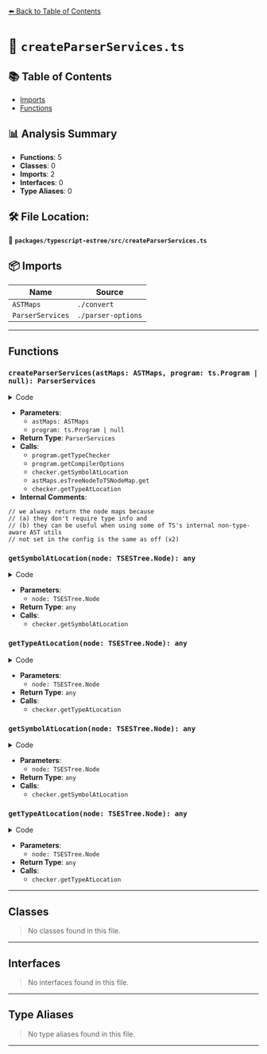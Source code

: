 [⬅️ Back to Table of Contents](../../../index.md)

# 📄 `createParserServices.ts`

## 📚 Table of Contents

- [Imports](#imports)
- [Functions](#functions)

## 📊 Analysis Summary

- **Functions**: 5
- **Classes**: 0
- **Imports**: 2
- **Interfaces**: 0
- **Type Aliases**: 0

## 🛠️ File Location:
📂 **`packages/typescript-estree/src/createParserServices.ts`**

## 📦 Imports

| Name | Source |
|------|--------|
| `ASTMaps` | `./convert` |
| `ParserServices` | `./parser-options` |


---

## Functions

### `createParserServices(astMaps: ASTMaps, program: ts.Program | null): ParserServices`

<details><summary>Code</summary>

```ts
export function createParserServices(
  astMaps: ASTMaps,
  program: ts.Program | null,
): ParserServices {
  if (!program) {
    return {
      emitDecoratorMetadata: undefined,
      experimentalDecorators: undefined,
      isolatedDeclarations: undefined,
      program,
      // we always return the node maps because
      // (a) they don't require type info and
      // (b) they can be useful when using some of TS's internal non-type-aware AST utils
      ...astMaps,
    };
  }

  const checker = program.getTypeChecker();
  const compilerOptions = program.getCompilerOptions();

  return {
    program,
    // not set in the config is the same as off
    emitDecoratorMetadata: compilerOptions.emitDecoratorMetadata ?? false,
    experimentalDecorators: compilerOptions.experimentalDecorators ?? false,
    isolatedDeclarations: compilerOptions.isolatedDeclarations ?? false,
    ...astMaps,
    getSymbolAtLocation: node =>
      checker.getSymbolAtLocation(astMaps.esTreeNodeToTSNodeMap.get(node)),
    getTypeAtLocation: node =>
      checker.getTypeAtLocation(astMaps.esTreeNodeToTSNodeMap.get(node)),
  };
}
```
</details>

- **Parameters**:
  - `astMaps: ASTMaps`
  - `program: ts.Program | null`
- **Return Type**: `ParserServices`
- **Calls**:
  - `program.getTypeChecker`
  - `program.getCompilerOptions`
  - `checker.getSymbolAtLocation`
  - `astMaps.esTreeNodeToTSNodeMap.get`
  - `checker.getTypeAtLocation`
- **Internal Comments**:
```
// we always return the node maps because
// (a) they don't require type info and
// (b) they can be useful when using some of TS's internal non-type-aware AST utils
// not set in the config is the same as off (x2)
```

### `getSymbolAtLocation(node: TSESTree.Node): any`

<details><summary>Code</summary>

```ts
node =>
      checker.getSymbolAtLocation(astMaps.esTreeNodeToTSNodeMap.get(node))
```
</details>

- **Parameters**:
  - `node: TSESTree.Node`
- **Return Type**: `any`
- **Calls**:
  - `checker.getSymbolAtLocation`
### `getTypeAtLocation(node: TSESTree.Node): any`

<details><summary>Code</summary>

```ts
node =>
      checker.getTypeAtLocation(astMaps.esTreeNodeToTSNodeMap.get(node))
```
</details>

- **Parameters**:
  - `node: TSESTree.Node`
- **Return Type**: `any`
- **Calls**:
  - `checker.getTypeAtLocation`
### `getSymbolAtLocation(node: TSESTree.Node): any`

<details><summary>Code</summary>

```ts
node =>
      checker.getSymbolAtLocation(astMaps.esTreeNodeToTSNodeMap.get(node))
```
</details>

- **Parameters**:
  - `node: TSESTree.Node`
- **Return Type**: `any`
- **Calls**:
  - `checker.getSymbolAtLocation`
### `getTypeAtLocation(node: TSESTree.Node): any`

<details><summary>Code</summary>

```ts
node =>
      checker.getTypeAtLocation(astMaps.esTreeNodeToTSNodeMap.get(node))
```
</details>

- **Parameters**:
  - `node: TSESTree.Node`
- **Return Type**: `any`
- **Calls**:
  - `checker.getTypeAtLocation`

---

## Classes

> No classes found in this file.


---

## Interfaces

> No interfaces found in this file.


---

## Type Aliases

> No type aliases found in this file.


---